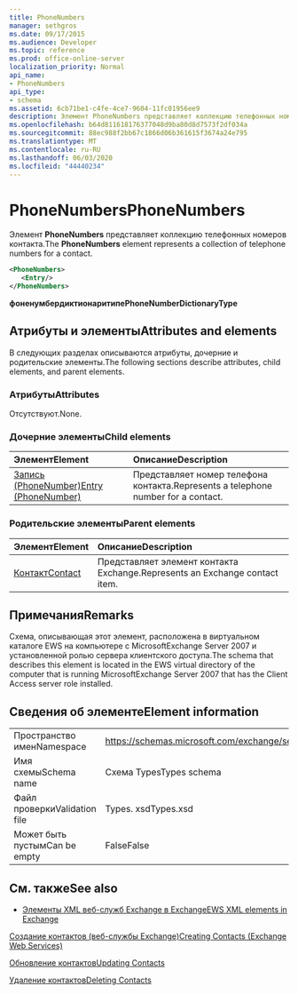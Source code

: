 ```yaml
---
title: PhoneNumbers
manager: sethgros
ms.date: 09/17/2015
ms.audience: Developer
ms.topic: reference
ms.prod: office-online-server
localization_priority: Normal
api_name:
- PhoneNumbers
api_type:
- schema
ms.assetid: 6cb71be1-c4fe-4ce7-9604-11fc01956ee9
description: Элемент PhoneNumbers представляет коллекцию телефонных номеров контакта.
ms.openlocfilehash: b64d811618176377048d9ba80d8d7573f2df034a
ms.sourcegitcommit: 88ec988f2bb67c1866d06b361615f3674a24e795
ms.translationtype: MT
ms.contentlocale: ru-RU
ms.lasthandoff: 06/03/2020
ms.locfileid: "44440234"
---
```

# <a name="phonenumbers"></a><span data-ttu-id="f621c-103">PhoneNumbers</span><span class="sxs-lookup"><span data-stu-id="f621c-103">PhoneNumbers</span></span>

<span data-ttu-id="f621c-104">Элемент **PhoneNumbers** представляет коллекцию телефонных номеров контакта.</span><span class="sxs-lookup"><span data-stu-id="f621c-104">The **PhoneNumbers** element represents a collection of telephone numbers for a contact.</span></span> 
  
```xml
<PhoneNumbers>
   <Entry/>
</PhoneNumbers>
```

 <span data-ttu-id="f621c-105">**фоненумбердиктионаритипе**</span><span class="sxs-lookup"><span data-stu-id="f621c-105">**PhoneNumberDictionaryType**</span></span>
## <a name="attributes-and-elements"></a><span data-ttu-id="f621c-106">Атрибуты и элементы</span><span class="sxs-lookup"><span data-stu-id="f621c-106">Attributes and elements</span></span>

<span data-ttu-id="f621c-107">В следующих разделах описываются атрибуты, дочерние и родительские элементы.</span><span class="sxs-lookup"><span data-stu-id="f621c-107">The following sections describe attributes, child elements, and parent elements.</span></span>
  
### <a name="attributes"></a><span data-ttu-id="f621c-108">Атрибуты</span><span class="sxs-lookup"><span data-stu-id="f621c-108">Attributes</span></span>

<span data-ttu-id="f621c-109">Отсутствуют.</span><span class="sxs-lookup"><span data-stu-id="f621c-109">None.</span></span>
  
### <a name="child-elements"></a><span data-ttu-id="f621c-110">Дочерние элементы</span><span class="sxs-lookup"><span data-stu-id="f621c-110">Child elements</span></span>

|<span data-ttu-id="f621c-111">**Элемент**</span><span class="sxs-lookup"><span data-stu-id="f621c-111">**Element**</span></span>|<span data-ttu-id="f621c-112">**Описание**</span><span class="sxs-lookup"><span data-stu-id="f621c-112">**Description**</span></span>|
|:-----|:-----|
|[<span data-ttu-id="f621c-113">Запись (PhoneNumber)</span><span class="sxs-lookup"><span data-stu-id="f621c-113">Entry (PhoneNumber)</span></span>](entry-phonenumber.md) <br/> |<span data-ttu-id="f621c-114">Представляет номер телефона контакта.</span><span class="sxs-lookup"><span data-stu-id="f621c-114">Represents a telephone number for a contact.</span></span>  <br/> |
   
### <a name="parent-elements"></a><span data-ttu-id="f621c-115">Родительские элементы</span><span class="sxs-lookup"><span data-stu-id="f621c-115">Parent elements</span></span>

|<span data-ttu-id="f621c-116">**Элемент**</span><span class="sxs-lookup"><span data-stu-id="f621c-116">**Element**</span></span>|<span data-ttu-id="f621c-117">**Описание**</span><span class="sxs-lookup"><span data-stu-id="f621c-117">**Description**</span></span>|
|:-----|:-----|
|[<span data-ttu-id="f621c-118">Контакт</span><span class="sxs-lookup"><span data-stu-id="f621c-118">Contact</span></span>](contact.md) <br/> |<span data-ttu-id="f621c-119">Представляет элемент контакта Exchange.</span><span class="sxs-lookup"><span data-stu-id="f621c-119">Represents an Exchange contact item.</span></span>  <br/> |
   
## <a name="remarks"></a><span data-ttu-id="f621c-120">Примечания</span><span class="sxs-lookup"><span data-stu-id="f621c-120">Remarks</span></span>

<span data-ttu-id="f621c-121">Схема, описывающая этот элемент, расположена в виртуальном каталоге EWS на компьютере с MicrosoftExchange Server 2007 и установленной ролью сервера клиентского доступа.</span><span class="sxs-lookup"><span data-stu-id="f621c-121">The schema that describes this element is located in the EWS virtual directory of the computer that is running MicrosoftExchange Server 2007 that has the Client Access server role installed.</span></span>
  
## <a name="element-information"></a><span data-ttu-id="f621c-122">Сведения об элементе</span><span class="sxs-lookup"><span data-stu-id="f621c-122">Element information</span></span>

|||
|:-----|:-----|
|<span data-ttu-id="f621c-123">Пространство имен</span><span class="sxs-lookup"><span data-stu-id="f621c-123">Namespace</span></span>  <br/> |https://schemas.microsoft.com/exchange/services/2006/types  <br/> |
|<span data-ttu-id="f621c-124">Имя схемы</span><span class="sxs-lookup"><span data-stu-id="f621c-124">Schema name</span></span>  <br/> |<span data-ttu-id="f621c-125">Схема Types</span><span class="sxs-lookup"><span data-stu-id="f621c-125">Types schema</span></span>  <br/> |
|<span data-ttu-id="f621c-126">Файл проверки</span><span class="sxs-lookup"><span data-stu-id="f621c-126">Validation file</span></span>  <br/> |<span data-ttu-id="f621c-127">Types. xsd</span><span class="sxs-lookup"><span data-stu-id="f621c-127">Types.xsd</span></span>  <br/> |
|<span data-ttu-id="f621c-128">Может быть пустым</span><span class="sxs-lookup"><span data-stu-id="f621c-128">Can be empty</span></span>  <br/> |<span data-ttu-id="f621c-129">False</span><span class="sxs-lookup"><span data-stu-id="f621c-129">False</span></span>  <br/> |
   
## <a name="see-also"></a><span data-ttu-id="f621c-130">См. также</span><span class="sxs-lookup"><span data-stu-id="f621c-130">See also</span></span>



- [<span data-ttu-id="f621c-131">Элементы XML веб-служб Exchange в Exchange</span><span class="sxs-lookup"><span data-stu-id="f621c-131">EWS XML elements in Exchange</span></span>](ews-xml-elements-in-exchange.md)


[<span data-ttu-id="f621c-132">Создание контактов (веб-службы Exchange)</span><span class="sxs-lookup"><span data-stu-id="f621c-132">Creating Contacts (Exchange Web Services)</span></span>](https://msdn.microsoft.com/library/4845917e-70d1-481c-bbd7-011ec6571789%28Office.15%29.aspx)
  
[<span data-ttu-id="f621c-133">Обновление контактов</span><span class="sxs-lookup"><span data-stu-id="f621c-133">Updating Contacts</span></span>](https://msdn.microsoft.com/library/9a865953-b94a-4229-b632-2dee433314be%28Office.15%29.aspx)
  
[<span data-ttu-id="f621c-134">Удаление контактов</span><span class="sxs-lookup"><span data-stu-id="f621c-134">Deleting Contacts</span></span>](https://msdn.microsoft.com/library/fcc3dc84-cd3e-455e-a1a7-ae6921c9b588%28Office.15%29.aspx)

